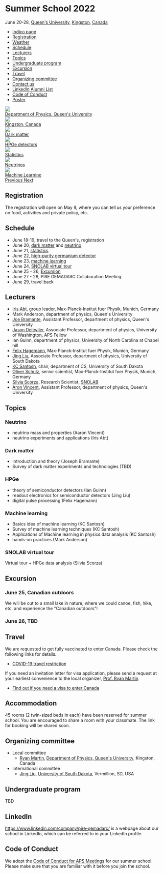 ---
---
# Summer School 2022

<div class="row">

<div class="col-md-6">
June 20-28, <a href="https://www.queensu.ca/physics">Queen's University</a>,
<a href="https://www.cityofkingston.ca">Kingston</a>,
<a href="https://www.canada.ca/en/immigration-refugees-citizenship/services/visit-canada/apply-visitor-visa.html">Canada</a>
<ul>
<li><a href="https://indico.cern.ch/event/1142628">Indico page</a></li>
<li><a href="#registration">Registration</a></li>
<li><a href="https://weather.gc.ca/city/pages/on-69_metric_e.html">Weather</a></li>
<li><a href="#schedule">Schedule</a></li>
<li><a href="#lecturers">Lecturers</a></li>
<li><a href="#topics">Topics</a></li>
<li><a href="#undergraduate-program">Undergraduate program</a></li>
<li><a href="#excursion">Excursion</a></li>
<li><a href="#travel">Travel</a></li>
<li><a href="#organizing-committee">Organizing committee</a></li>
<li><a href="mailto:jing.liu@usd.edu">Contact us</a></li>
<li><a href="#linkedin">LinkedIn Alumni List</a></li>
<li><a href="#code-of-conduct">Code of Conduct</a></li>
<li><a href="https://drive.google.com/uc?id=18ZF9ZT9d_9m7_kCGYDeNR_yc4NuTuFqo">Poster</a></li>
</ul>
</div>

<div id="science-carousel" class="carousel slide col-md-6" data-ride="carousel">

<div class="carousel-inner" role="listbox">
<div class="item active">
<img src="https://www.queensu.ca/gazette/sites/default/files/assets/slideshow/2015-12/WEB%20Livestream%20W%20Art.jpg">
<div class="carousel-caption">
<a class="btn btn-lg btn-primary" href="#travel" role="button">Department of Physics, Queen's University</a>
</div>
</div>

<div class="item">
<img src="https://www.cruisin.me/images/cruise-ports/canada/kingston-ontario.jpg">
<div class="carousel-caption">
<a class="btn btn-lg btn-primary" href="#travel" role="button">Kingston, Canada</a>
</div>
</div>

<div class="item">
<img src="https://upload.wikimedia.org/wikipedia/commons/thumb/3/31/COSMOS_3D_dark_matter_map.png/1024px-COSMOS_3D_dark_matter_map.png">
<div class="carousel-caption">
<a class="btn btn-lg btn-primary" href="#dark-matter" role="button">Dark matter</a>
</div>
</div>

<div class="item">
<img src="https://drive.google.com/uc?id=0BwM7XYhFgK7oMmZNb2dnQ0xHWXM">
<div class="carousel-caption">
<a class="btn btn-lg btn-primary" href="#HPGe" role="button">HPGe detectors</a>
</div>
</div>

<div class="item">
<img src="https://online.stanford.edu/sites/default/files/styles/figure_default/public/2020-06/Statistics-Graduate-Certificate_2.jpg">
<div class="carousel-caption">
<a class="btn btn-lg btn-primary" href="#statistics" role="button">Statistics</a>
</div>
</div>

<div class="item">
<img src="https://www.symmetrymagazine.org/sites/default/files/styles/2015_hero/public/images/standard/FINAL_neutrinos_header_sized.jpg?itok=ZDqZNm5W">
<div class="carousel-caption">
<a class="btn btn-lg btn-primary" href="#neutrino" role="button">Neutrinos</a>
</div>
</div>

<div class="item">
<img src="https://www.techfunnel.com/wp-content/uploads/2020/12/machine-learning-vs-deep-learning.png">
<div class="carousel-caption">
<a class="btn btn-lg btn-primary" href="#machine-learning" role="button">Machine Learning</a>
</div>
</div>
</div><!--carousel-inner-->

<a class="left carousel-control" href="#science-carousel" role="button" data-slide="prev">
<span class="glyphicon glyphicon-chevron-left" aria-hidden="true"></span>
<span class="sr-only">Previous</span>
</a>

<a class="right carousel-control" href="#science-carousel" role="button" data-slide="next">
<span class="glyphicon glyphicon-chevron-right" aria-hidden="true"></span>
<span class="sr-only">Next</span>
</a>

</div><!-- carousel slide -->

</div><!-- row -->

## Registration

The registration will open on May 8, where you can tell us your preference on food, activities and private policy, etc.

## Schedule

- June 18-19, travel to the Queen's, registration
- June 20, [dark matter](#dark-matter) and [neutrino](#neutrino)
- June 21, [statistics](#statistics)
- June 22, [high-purity germanium detector](#hpge)
- June 23, [machine learning](#machine-learning)
- June 24, [SNOLAB virtual tour](#snolab-virtual-tour)
- June 25 - 26, [Excursion](#excursion)
- June 27 - 28, PIRE GEMADARC Collaboration Meeting
- June 29, travel back

## Lecturers

- [Iris Abt][MPI], group leader, Max-Planck-Institut fuer Physik, Munich, Germany
- Mark Anderson, department of physics, Queen's University
- [Joe Bramante][Joe], Assistant Professor, department of physics, Queen's University
- [Jason Deltwiler][Jason], Associate Professor, department of physics, University of Washington, APS Fellow
- Ian Guinn, department of physics, University of North Carolina at Chapel hill
- [Felix Hagemann][MPI], Max-Planck-Institut fuer Physik, Munich, Germany
- [Jing Liu][Jing], Associate Professor, department of physics, University of South Dakota
- [KC Santosh][KC], chair, department of CS, University of South Dakota
- [Oliver Schulz][MPI], senior scientist, Max-Planck-Institut fuer Physik, Munich, Germany
- [Silvia Scorza](https://www.snolab.ca/people/dr-silvia-scorza/), Research Scientist, [SNOLAB][]
- [Aron Vincent][Vincent], Assistant Professor, department of physics, Queen's University

[MPI]: https://www.mpp.mpg.de/en/research/neutrino-experiments/majorana-nature-of-the-neutrino-legend-experiment
[Jason]: https://phys.washington.edu/people/jason-detwiler
[Jing]: https://www.usd.edu/research-and-faculty/faculty-and-staff/jing-liu
[KC]: https://www.usd.edu/research-and-faculty/faculty-and-staff/santosh-kc
[Vincent]: https://www.queensu.ca/physics/aaron-vincent
[Joe]: https://www.queensu.ca/physics/joe-bramante
[SNOLAB]: https://www.snolab.ca/

## Topics

### Neutrino

- neutrino mass and properties (Aaron Vincent)
- neutrino experiments and applications (Iris Abt)

### Dark matter

- Introduction and theory (Joseph Bramante)
- Survey of dark matter experiments and technologies (TBD)

### HPGe

- theory of semiconductor detectors (Ian Guinn)
- readout electronics for semiconductor detectors (Jing Liu)
- digital pulse processing (Felix Hagemann)

### Machine learning

- Basics idea of machine learning (KC Santosh)
- Survey of machine learning techniques (KC Santosh)
- Applications of Machine learning in physics data analysis (KC Santosh)
- hands-on practices (Mark Anderson)

### SNOLAB virtual tour

Virtual tour + HPGe data analysis (Silvia Scorza)

## Excursion

### June 25, Canadian outdoors
We will be out to a small lake in nature, where we could canoe, fish, hike, etc. and experience the "Canadian outdoors"!

### June 26, TBD

## Travel

We are requested to get fully vaccinated to enter Canada. Please check the following links for details.

- [COVID-19 travel restriction](https://travel.gc.ca/travel-covid/travel-restrictions/wizard-start)

If you need an invitation letter for visa application, please send a request at your earliest convenience to the local organizer, [Prof. Ryan Martin][Ryan].

- [Find out if you need a visa to enter Canada](https://www.cic.gc.ca/english/visit/visas.asp)

## Accommodation

45 rooms (2 twin-sized beds in each) have been reserved for summer school. You are encouraged to share a room with your classmate. The link for booking will be shared soon.

## Organizing committee

- Local committee
  - [Ryan Martin][Ryan], [Department of Physics, Queen's University][qp], Kingston, Canada
- International committee
  - [Jing Liu][Jing], [University of South Dakota][USD], Vermillion, SD, USA

## Undergraduate program

TBD

## LinkedIn

<https://www.linkedin.com/company/pire-gemadarc/> is a webpage about our school in LinkedIn, which can be referred to in your LinkedIn profile.

## Code of Conduct

We adopt the [Code of Conduct for APS Meetings](http://www.china-embassy.org/eng/zmzlljs/t84229.htm) for our summer school. Please make sure that you are familiar with it before you join the school.

[USD]: http://www.usd.edu
[MPI]: https://www.mpp.mpg.de/en/
[Ryan]: https://www.queensu.ca/physics/ryan-martin
[qp]: https://www.queensu.ca/physics/
